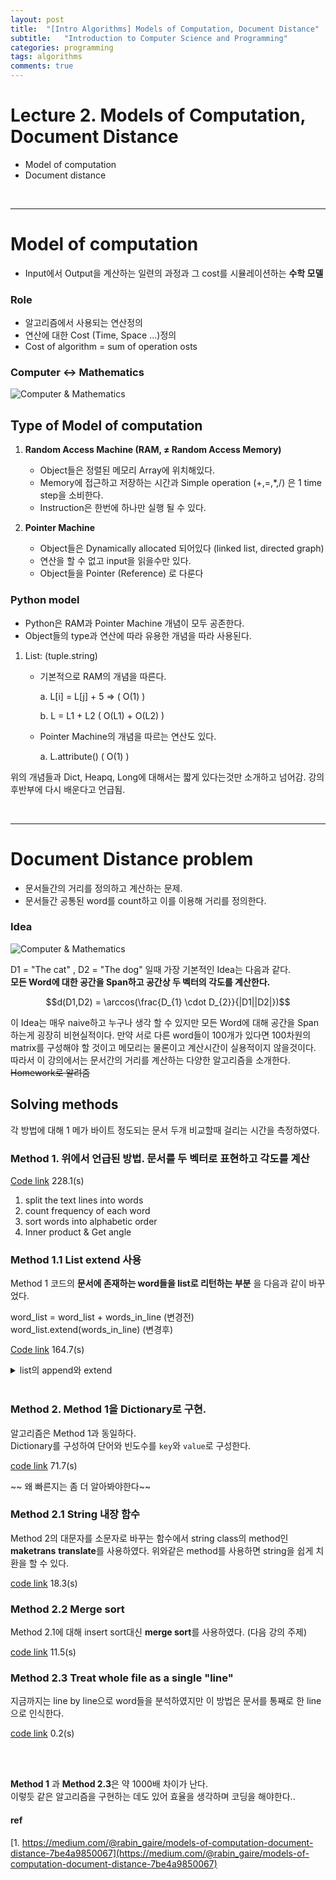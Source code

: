 ```yaml
---
layout: post
title:  "[Intro Algorithms] Models of Computation, Document Distance"
subtitle:   "Introduction to Computer Science and Programming"
categories: programming
tags: algorithms
comments: true
---
```


# Lecture 2. Models of Computation, Document Distance

- Model of computation
- Document distance

<br/>

---

# Model of computation

- Input에서 Output을 계산하는 일련의 과정과 그 cost를 시뮬레이션하는 **수학 모델**

### Role

- 알고리즘에서 사용되는 연산정의
- 연산에 대한 Cost (Time, Space ...)정의
- Cost of algorithm = sum of operation osts

### **Computer ↔ Mathematics**


![Computer & Mathematics](https://swha0105.github.io/assets/intro_algorithm/image/lec2_1.png)  


## Type of Model of computation

1. **Random Access Machine (RAM, ≠ Random Access Memory)**
    - Object들은 정렬된 메모리 Array에 위치해있다.
    - Memory에 접근하고 저장하는 시간과 Simple operation (+,=,*,/) 은 1 time step을 소비한다.
    - Instruction은 한번에 하나만 실행 될 수 있다.

2. **Pointer Machine**
    - Object들은 Dynamically allocated 되어있다 (linked list, directed graph)
    - 연산을 할 수 없고 input을 읽을수만 있다.
    - Object들을 Pointer (Reference) 로 다룬다

### **Python model**

- Python은 RAM과 Pointer Machine 개념이 모두 공존한다.
- Object들의 type과 연산에 따라 유용한 개념을 따라 사용된다.

1. List: (tuple.string)
    - 기본적으로 RAM의 개념을 따른다.

        a. L[i] = L[j] + 5 ⇒ ( O(1) )

        b. L = L1 + L2 (  O(L1) + O(L2) )

    - Pointer Machine의 개념을 따르는 연산도 있다.

        a. L.attribute()   ( O(1) ) 

위의 개념들과 Dict, Heapq, Long에 대해서는 짧게 있다는것만 소개하고 넘어감. 강의 후반부에 다시 배운다고 언급됨.

<br/>

---


# Document Distance problem

- 문서들간의 거리를 정의하고 계산하는 문제.
- 문서들간 공통된 word를 count하고 이를 이용해 거리를 정의한다.

### Idea

![Computer & Mathematics](https://swha0105.github.io/assets/intro_algorithm/image/lec2_2.png)  


D1 = "The cat" , D2 = "The dog" 일때 가장 기본적인 Idea는 다음과 같다.   
**모든 Word에 대한 공간을 Span하고 공간상 두 벡터의 각도를 계산한다.**

$$d(D1,D2) = \arccos(\frac{D_{1} \cdot D_{2}}{|D1||D2|})$$

이 Idea는 매우 naive하고 누구나 생각 할 수 있지만 모든 Word에 대해 공간을 Span하는게 굉장히 비현실적이다. 만약 서로 다른 word들이 100개가 있다면 100차원의 matrix를 구성해야 할 것이고 메모리는 물론이고 계산시간이 실용적이지 않을것이다.  
따라서 이 강의에서는 문서간의 거리를 계산하는 다양한 알고리즘을 소개한다. ~~Homework로 알려줌~~

<!-- ### Algorithm

1. Split each document into words
2. count word frequencies (document vectors)
3. compute dot product  -->

## Solving methods

각 방법에 대해 1 메가 바이트 정도되는 문서 두개 비교할때 걸리는 시간을 측정하였다.   


### Method 1. 위에서 언급된 방법. 문서를 두 벡터로 표현하고 각도를 계산 
[Code link](https://swha0105.github.io/assets/intro_algorithm/material/docdist1.py)   228.1(s)
1. split the text lines into words
2. count frequency of each word
3. sort words into alphabetic order
4. Inner product & Get angle

### Method 1.1 List extend 사용
 
Method 1 코드의 **문서에 존재하는 word들을 list로 리턴하는 부분** 을 다음과 같이 바꾸었다. 

word_list = word_list + words_in_line (변경전)  
word_list.extend(words_in_line)  (변경후)  

 [Code link](https://swha0105.github.io/assets/intro_algorithm/material/docdist2.py)   164.7(s)

<details>    
<summary> list의 append와 extend </summary>
<div markdown="1">   

![Computer & Mathematics](https://swha0105.github.io/assets/intro_algorithm/image/lec2_3.png)  
append는 x 그 자체를 원소로 넣고 extend는 iterable의 각 항목들을 넣음

[출처](https://m.blog.naver.com/wideeyed/221541104629)

</div>
</details>

<br/>

### Method 2. Method 1을 Dictionary로 구현. 

알고리즘은 Method 1과 동일하다.  
Dictionary를 구성하여 단어와 빈도수를 `key`와 `value`로 구성한다.  

[code link](https://swha0105.github.io/assets/intro_algorithm/material/docdist4.py) 71.7(s)

~~ 왜 빠른지는 좀 더 알아봐야한다~~

### Method 2.1 String 내장 함수

Method 2의 대문자를 소문자로 바꾸는 함수에서 string class의 method인 **maketrans** **translate**를 사용하였다.
위와같은 method를 사용하면 string을 쉽게 치환을 할 수 있다.

[code link](https://swha0105.github.io/assets/intro_algorithm/material/docdist5.py) 18.3(s)

### Method 2.2 Merge sort

Method 2.1에 대해 insert sort대신 **merge sort**를 사용하였다. (다음 강의 주제)

[code link](https://swha0105.github.io/assets/intro_algorithm/material/docdist6.py) 11.5(s)

### Method 2.3 Treat whole file as a single "line"

지금까지는 line by line으로 word들을 분석하였지만 이 방법은 문서를 통째로 한 line으로 인식한다.

[code link](https://swha0105.github.io/assets/intro_algorithm/material/docdist8.py) 0.2(s)

<br/>
<br/>

**Method 1** 과 **Method 2.3**은 약 1000배 차이가 난다.  
이렇듯 같은 알고리즘을 구현하는 데도 있어 효율을 생각하며 코딩을 해야한다..

#### ref 

[1. https://medium.com/@rabin_gaire/models-of-computation-document-distance-7be4a9850067](https://medium.com/@rabin_gaire/models-of-computation-document-distance-7be4a9850067)



<script>
MathJax.Hub.Queue(["Typeset",MathJax.Hub]);
</script>

<script>
MathJax = {
  tex: {
    inlineMath: [['$', '$'], ['\\(', '\\)']]
  },
  svg: {
    fontCache: 'global'
  }
};
</script>
<script type="text/javascript" id="MathJax-script" async
  src="https://cdn.jsdelivr.net/npm/mathjax@3/es5/tex-svg.js">
</script>

